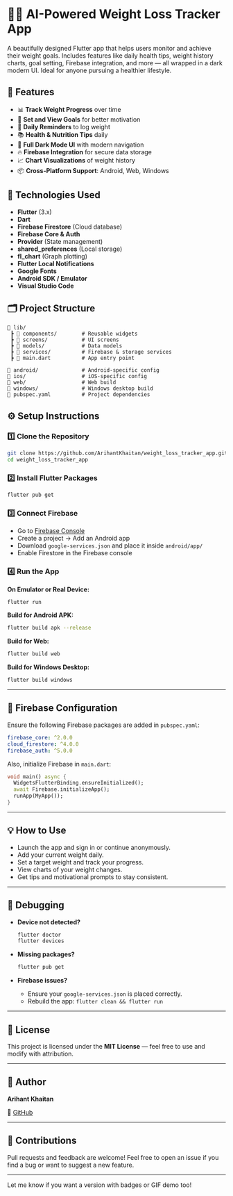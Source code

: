 # 🏋️‍♂️ AI-Powered Weight Loss Tracker App

A beautifully designed Flutter app that helps users monitor and achieve their weight goals. Includes features like daily health tips, weight history charts, goal setting, Firebase integration, and more — all wrapped in a dark modern UI. Ideal for anyone pursuing a healthier lifestyle.

## 🚀 Features

* 📊 **Track Weight Progress** over time
* 📅 **Set and View Goals** for better motivation
* 🔔 **Daily Reminders** to log weight
* 📚 **Health & Nutrition Tips** daily
* 🌙 **Full Dark Mode UI** with modern navigation
* 🔥 **Firebase Integration** for secure data storage
* 📈 **Chart Visualizations** of weight history
* 📦 **Cross-Platform Support**: Android, Web, Windows

## 🧰 Technologies Used

* **Flutter** (3.x)
* **Dart**
* **Firebase Firestore** (Cloud database)
* **Firebase Core & Auth**
* **Provider** (State management)
* **shared\_preferences** (Local storage)
* **fl\_chart** (Graph plotting)
* **Flutter Local Notifications**
* **Google Fonts**
* **Android SDK / Emulator**
* **Visual Studio Code**

## 🗂️ Project Structure

```
📁 lib/
 ┣ 📂 components/        # Reusable widgets
 ┣ 📂 screens/           # UI screens
 ┣ 📂 models/            # Data models
 ┣ 📂 services/          # Firebase & storage services
 ┣ 📜 main.dart          # App entry point

📁 android/              # Android-specific config
📁 ios/                  # iOS-specific config
📁 web/                  # Web build
📁 windows/              # Windows desktop build
📄 pubspec.yaml          # Project dependencies
```

## ⚙️ Setup Instructions

### 1️⃣ Clone the Repository

```bash
git clone https://github.com/ArihantKhaitan/weight_loss_tracker_app.git
cd weight_loss_tracker_app
```

### 2️⃣ Install Flutter Packages

```bash
flutter pub get
```

### 3️⃣ Connect Firebase

* Go to [Firebase Console](https://console.firebase.google.com/)
* Create a project → Add an Android app
* Download `google-services.json` and place it inside `android/app/`
* Enable Firestore in the Firebase console

### 4️⃣ Run the App

**On Emulator or Real Device:**

```bash
flutter run
```

**Build for Android APK:**

```bash
flutter build apk --release
```

**Build for Web:**

```bash
flutter build web
```

**Build for Windows Desktop:**

```bash
flutter build windows
```

---

## 🔐 Firebase Configuration

Ensure the following Firebase packages are added in `pubspec.yaml`:

```yaml
firebase_core: ^2.0.0
cloud_firestore: ^4.0.0
firebase_auth: ^5.0.0
```

Also, initialize Firebase in `main.dart`:

```dart
void main() async {
  WidgetsFlutterBinding.ensureInitialized();
  await Firebase.initializeApp();
  runApp(MyApp());
}
```

---

## 💡 How to Use

* Launch the app and sign in or continue anonymously.
* Add your current weight daily.
* Set a target weight and track your progress.
* View charts of your weight changes.
* Get tips and motivational prompts to stay consistent.

---

## 🧪 Debugging

* **Device not detected?**

  ```bash
  flutter doctor
  flutter devices
  ```
* **Missing packages?**

  ```bash
  flutter pub get
  ```
* **Firebase issues?**

  * Ensure your `google-services.json` is placed correctly.
  * Rebuild the app: `flutter clean && flutter run`

---

## 📜 License

This project is licensed under the **MIT License** — feel free to use and modify with attribution.

---

## 👤 Author

**Arihant Khaitan**

🔗 [GitHub](https://github.com/ArihantKhaitan)

---

## 🤝 Contributions

Pull requests and feedback are welcome!
Feel free to open an issue if you find a bug or want to suggest a new feature.

---

Let me know if you want a version with badges or GIF demo too!
